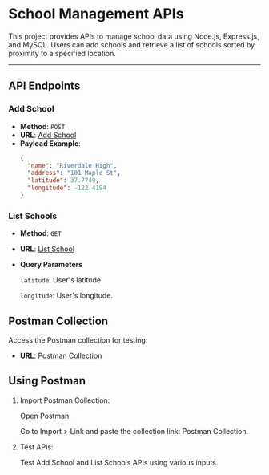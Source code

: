 # School Management APIs

This project provides APIs to manage school data using Node.js, Express.js, and MySQL. Users can add schools and retrieve a list of schools sorted by proximity to a specified location.

---

## API Endpoints

### Add School
- **Method**: `POST`
- **URL**: [Add School](https://school-management-educase-production.up.railway.app/api/addSchool)
- **Payload Example**:
  ```json
  {
    "name": "Riverdale High",
    "address": "101 Maple St",
    "latitude": 37.7749,
    "longitude": -122.4194
  }

### List Schools
- **Method**: `GET`
- **URL**: [List School](https://school-management-educase-production.up.railway.app/api/listSchools?latitude=47.712776&longitude=-122.005974)
- **Query Parameters**

    `latitude`: User's latitude.

    `longitude`: User's longitude.

## Postman Collection

Access the Postman collection for testing:

- **URL**:   [Postman Collection](https://www.postman.com/satellite-astronaut-39617787/task-educase/collection/3tlnrh0/school-management-educase?action=share&creator=35574120)


## Using Postman
1. Import Postman Collection:

    Open Postman.

    Go to Import > Link and paste the collection link: Postman Collection.

2. Test APIs:

    Test Add School and List Schools APIs using various inputs.
